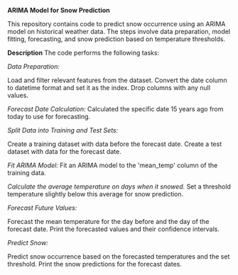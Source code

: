**ARIMA Model for Snow Prediction**

This repository contains code to predict snow occurrence using an ARIMA model on historical weather data. 
The steps involve data preparation, model fitting, forecasting, and snow prediction based on temperature thresholds.

**Description**
The code performs the following tasks:

*Data Preparation:*

Load and filter relevant features from the dataset.
Convert the date column to datetime format and set it as the index.
Drop columns with any null values.


*Forecast Date Calculation:*
Calculated the specific date 15 years ago from today to use for forecasting.


*Split Data into Training and Test Sets:*

Create a training dataset with data before the forecast date.
Create a test dataset with data for the forecast date.


*Fit ARIMA Model:*
Fit an ARIMA model to the 'mean_temp' column of the training data.


*Calculate the average temperature on days when it snowed.*
Set a threshold temperature slightly below this average for snow prediction.

*Forecast Future Values:*

Forecast the mean temperature for the day before and the day of the forecast date.
Print the forecasted values and their confidence intervals.

*Predict Snow:*

Predict snow occurrence based on the forecasted temperatures and the set threshold.
Print the snow predictions for the forecast dates.
